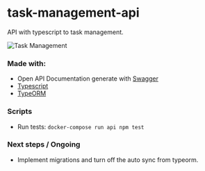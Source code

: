 # task-management-api
API with typescript to task management.

![Task Management](https://assets-global.website-files.com/6058ba87eec5713e5f80752a/6282f519081a58feae9b1fc4_Task-management-vs-project-management.jpeg)

### Made with:
- Open API Documentation generate with [Swagger](https://swagger.io/)
- [Typescript](https://www.typescriptlang.org/)
- [TypeORM](https://typeorm.io/)


### Scripts
- Run tests: `docker-compose run api npm test`


### Next steps / Ongoing
- Implement migrations and turn off the auto sync from typeorm.
